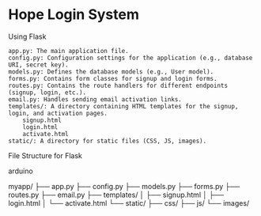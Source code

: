 # Hope Login System
Using Flask

    app.py: The main application file.
    config.py: Configuration settings for the application (e.g., database URI, secret key).
    models.py: Defines the database models (e.g., User model).
    forms.py: Contains form classes for signup and login forms.
    routes.py: Contains the route handlers for different endpoints (signup, login, etc.).
    email.py: Handles sending email activation links.
    templates/: A directory containing HTML templates for the signup, login, and activation pages.
        signup.html
        login.html
        activate.html
    static/: A directory for static files (CSS, JS, images).

File Structure for Flask

arduino

myapp/
├── app.py
├── config.py
├── models.py
├── forms.py
├── routes.py
├── email.py
├── templates/
│   ├── signup.html
│   ├── login.html
│   └── activate.html
└── static/
    ├── css/
    ├── js/
    └── images/
